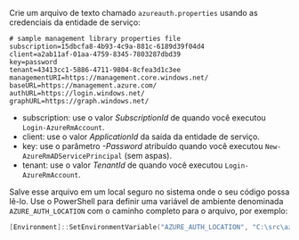 Crie um arquivo de texto chamado `azureauth.properties` usando as credenciais da entidade de serviço:

```plaintext
# sample management library properties file
subscription=15dbcfa8-4b93-4c9a-881c-6189d39f04d4
client=a2ab11af-01aa-4759-8345-7803287dbd39
key=password
tenant=43413cc1-5886-4711-9804-8cfea3d1c3ee
managementURI=https://management.core.windows.net/
baseURL=https://management.azure.com/
authURL=https://login.windows.net/
graphURL=https://graph.windows.net/
```

- subscription: use o valor *SubscriptionId* de quando você executou `Login-AzureRmAccount`.
- client: use o valor *ApplicationId* da saída da entidade de serviço.
- key: use o parâmetro *-Password* atribuído quando você executou `New-AzureRmADServicePrincipal` (sem aspas).
- tenant: use o valor *TenantId* de quando você executou `Login-AzureRmAccount`.

Salve esse arquivo em um local seguro no sistema onde o seu código possa lê-lo. Use o PowerShell para definir uma variável de ambiente denominada `AZURE_AUTH_LOCATION` com o caminho completo para o arquivo, por exemplo:

```powershell
[Environment]::SetEnvironmentVariable("AZURE_AUTH_LOCATION", "C:\src\azureauth.properties", "User")
```

